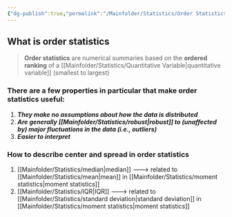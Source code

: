 ```yaml
---
{"dg-publish":true,"permalink":"/Mainfolder/Statistics/Order Statistics/"}
---
```


## What is order statistics
>**Order statistics** are numerical summaries based on the **ordered ranking** of a [[Mainfolder/Statistics/Quantitative Variable\|quantitative variable]] (smallest to largest)

### There are a few properties in particular that make order statistics useful:

1. ***They make no assumptions about how the data is distributed***
2. ***Are generally [[Mainfolder/Statistics/robust\|robust]] to (unaffected by) major fluctuations in the data (i.e., outliers)***
3. ***Easier to interpret***

### How to describe center and spread in order statistics
1. [[Mainfolder/Statistics/median\|median]] ---> related to [[Mainfolder/Statistics/mean\|mean]] in [[Mainfolder/Statistics/moment statistics\|moment statistics]]
2. [[Mainfolder/Statistics/IQR\|IQR]] ---> related to [[Mainfolder/Statistics/standard deviation\|standard deviation]] in [[Mainfolder/Statistics/moment statistics\|moment statistics]]





